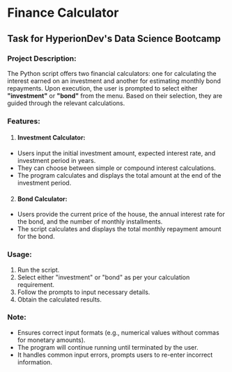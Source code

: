 # Finance Calculator
## Task for HyperionDev's Data Science Bootcamp

### Project Description:

The Python script offers two financial calculators: one for calculating the interest earned on an investment and another for estimating monthly bond repayments. Upon execution, the user is prompted to select either **"investment"** or **"bond"** from the menu. Based on their selection, they are guided through the relevant calculations.

### Features:

1. #### Investment Calculator:
- Users input the initial investment amount, expected interest rate, and investment period in years.
- They can choose between simple or compound interest calculations.
- The program calculates and displays the total amount at the end of the investment period.

2. #### Bond Calculator:
- Users provide the current price of the house, the annual interest rate for the bond, and the number of monthly installments.
- The script calculates and displays the total monthly repayment amount for the bond.

### Usage:
1. Run the script.
2. Select either "investment" or "bond" as per your calculation requirement.
3. Follow the prompts to input necessary details.
4. Obtain the calculated results.

### Note:
- Ensures correct input formats (e.g., numerical values without commas for monetary amounts).
- The program will continue running until terminated by the user.
- It handles common input errors, prompts users to re-enter incorrect information.
